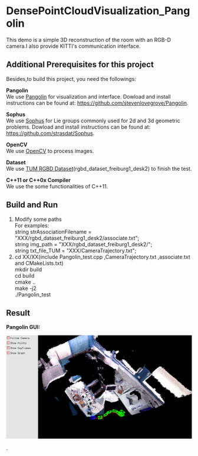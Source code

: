 # DensePointCloudVisualization_Pangolin
This demo is a simple 3D reconstruction of the room with an RGB-D camera.I also provide KITTI's communication interface.

## Additional Prerequisites for this project  
Besides,to build this project, you need the followings:  

**Pangolin**  
We use [Pangolin](https://github.com/stevenlovegrove/Pangolin) for visualization and interface. 
Dowload and install instructions can be found at: https://github.com/stevenlovegrove/Pangolin.

**Sophus**  
We use [Sophus](https://github.com/strasdat/Sophus) for Lie groups commonly used for 2d and 3d geometric problems. 
Dowload and install instructions can be found at: https://github.com/strasdat/Sophus.

**OpenCV**  
We use [OpenCV](http://opencv.org) to process images.

**Dataset**  
We use [TUM RGBD Dataset](https://vision.in.tum.de/data/datasets/rgbd-dataset/download#)(rgbd_dataset_freiburg1_desk2) to finish the test.

**C++11 or C++0x Compiler**  
We use the some functionalities of C++11.

## Build and Run
1. Modify some paths  
   For examples:  
   string strAssociationFilename = "XXX/rgbd_dataset_freiburg1_desk2/associate.txt";  
   string img_path = "XXX/rgbd_dataset_freiburg1_desk2/";  
   string txt_file_TUM = "XXX/CameraTrajectory.txt";  
2. cd XX/XX(include Pangolin_test.cpp ,CameraTrajectory.txt ,associate.txt and CMakeLists.txt)  
   mkdir build  
   cd build  
   cmake ..  
   make -j2  
   ./Pangolin_test
   
## Result
**Pangolin GUI:**
<div align=center>  
  
![](https://github.com/TianQi-777/DensePointCloudVisualization_Pangolin/blob/master/Images/1.png)
</div>.
